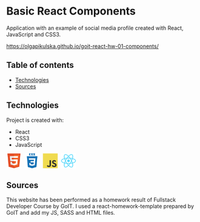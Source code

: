 # Basic React Components

Application with an example of social media profile created with React, JavaScript and CSS3.

https://olgapikulska.github.io/goit-react-hw-01-components/

## Table of contents
* [Technologies](#technologies)
* [Sources](#sources)
	
## Technologies
Project is created with:
* React
* CSS3
* JavaScript

<img src="https://github.com/devicons/devicon/blob/master/icons/html5/html5-original.svg" title="HTML5" alt="HTML" width="40" height="40"/>&nbsp;
<img src="https://github.com/devicons/devicon/blob/master/icons/css3/css3-plain-wordmark.svg"  title="CSS3" alt="CSS" width="40" height="40"/>&nbsp;
<img src="https://github.com/devicons/devicon/blob/master/icons/javascript/javascript-original.svg" title="JavaScript" alt="JavaScript" width="40" height="40"/>&nbsp;
<img src="https://github.com/devicons/devicon/blob/master/icons/react/react-original.svg" title="React" alt="React" width="40" height="40"/>&nbsp;

## Sources
This website has been performed as a homework result of Fullstack Developer Course by GoIT. I used a react-homework-template prepared by GoIT and add my JS, SASS and HTML files. 
